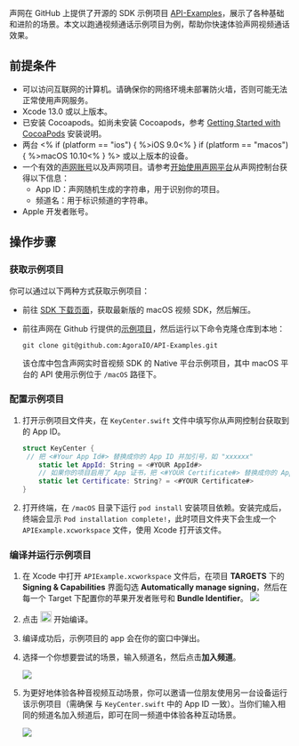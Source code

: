 声网在 GitHub 上提供了开源的 SDK 示例项目 [API-Examples](https://github.com/AgoraIO/API-Examples/tree/main/macOS/APIExample)，展示了各种基础和进阶的场景。本文以跑通视频通话示例项目为例，帮助你快速体验声网视频通话效果。


## 前提条件

<!--  以下是 fragment 的内容，仅供 review，发布时删除
$$bbe55090-5cb0-11ec-af4b-2b38abdb1c68
{
"platform": "macos"
}
$$  -->


 - 可以访问互联网的计算机。请确保你的网络环境未部署防火墙，否则可能无法正常使用声网服务。
 - Xcode 13.0 或以上版本。
 - 已安装 Cocoapods。如尚未安装 Cocoapods，参考 [Getting Started with CocoaPods](https://guides.cocoapods.org/using/getting-started.html#getting-started) 安装说明。
 - 两台 <% if (platform == "ios") { %>iOS 9.0<% } if (platform == "macos") { %>macOS 10.10<% } %> 或以上版本的设备。
 - 一个有效的[声网账号](https://docs.agora.io/cn/Agora%20Platform/sign_in_and_sign_up)以及声网项目。请参考[开始使用声网平台](https://docs.agora.io/cn/Agora%20Platform/get_appid_token?platform=All%20Platforms)从声网控制台获得以下信息：
   - App ID：声网随机生成的字符串，用于识别你的项目。
   - 频道名：用于标识频道的字符串。
 - Apple 开发者账号。

## 操作步骤

### 获取示例项目

你可以通过以下两种方式获取示例项目：

- 前往 [SDK 下载页面](./downloads?platform=macOS)，获取最新版的 macOS 视频 SDK，然后解压。

- 前往声网在 Github 行提供的[示例项目](https://github.com/AgoraIO/API-Examples/tree/main)，然后运行以下命令克隆仓库到本地：

  ```shell
  git clone git@github.com:AgoraIO/API-Examples.git
  ```

  该仓库中包含声网实时音视频 SDK 的 Native 平台示例项目，其中 macOS 平台的 API 使用示例位于 `/macOS` 路径下。

### 配置示例项目

1. 打开示例项目文件夹，在 `KeyCenter.swift` 文件中填写你从声网控制台获取到的 App ID。

   ```swift
   struct KeyCenter {
   	// 把 <#Your App Id#> 替换成你的 App ID 并加引号，如 "xxxxxx"
       static let AppId: String = <#YOUR AppId#>
       // 如果你的项目启用了 App 证书，把 <#YOUR Certificate#> 替换成你的 App 证书并加引号，如 "xxxxxx"；如未启用该字段为空
       static let Certificate: String? = <#YOUR Certificate#>
   }
   ```


2. 打开终端，在 `/macOS` 目录下运行 `pod install` 安装项目依赖。安装完成后，终端会显示 `Pod installation complete!`，此时项目文件夹下会生成一个 `APIExample.xcworkspace` 文件，使用 Xcode 打开该文件。


### 编译并运行示例项目

1. 在 Xcode 中打开 `APIExample.xcworkspace` 文件后，在项目 **TARGETS** 下的 **Signing & Capabilities** 界面勾选 **Automatically manage signing**，然后在每一个 Target 下配置你的苹果开发者账号和 **Bundle Identifier**。
   ![](https://web-cdn.agora.io/docs-files/1690515719254)

4. 点击 <img src="https://web-cdn.agora.io/docs-files/1690171362896" height="20"/> 开始编译。

5. 编译成功后，示例项目的 app 会在你的窗口中弹出。

7. 选择一个你想要尝试的场景，输入频道名，然后点击**加入频道**。

   ![](https://web-cdn.agora.io/docs-files/1690515752444)

5. 为更好地体验各种音视频互动场景，你可以邀请一位朋友使用另一台设备运行该示例项目（需确保 与 `KeyCenter.swift` 中的 App ID 一致）。当你们输入相同的频道名加入频道后，即可在同一频道中体验各种互动场景。

   ![](https://web-cdn.agora.io/docs-files/1690515855575)
